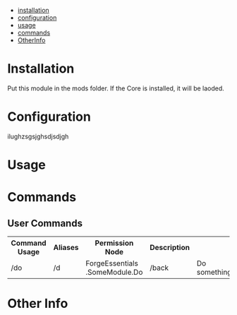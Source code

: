 * [installation](#install)
* [configuration](#config)
* [usage](#use)
* [commands](#command)
* [OtherInfo](#other)

# Installation <a name="install"></a>
Put this module in the mods folder. If the Core is installed, it will be laoded.

# Configuration <a name="config"></a>
ilughzsgsjghsdjsdjgh

# Usage <a name="use"></a>


# Commands <a name="command"></a>

## User Commands
<table>
	<tr>
		<th>Command Usage</th>
		<th>Aliases</th>
		<th>Permission Node</th>
		<th>Description</th>
	</tr>
	<tr>
		<td>/do</td>
		<td>/d</td>
		<td>ForgeEssentials<br>.SomeModule.Do</td>
		<td>/back</td>
		<td>Do something</td>
	</tr>
	<tr>
</table>


# Other Info <a name="other"></a>
